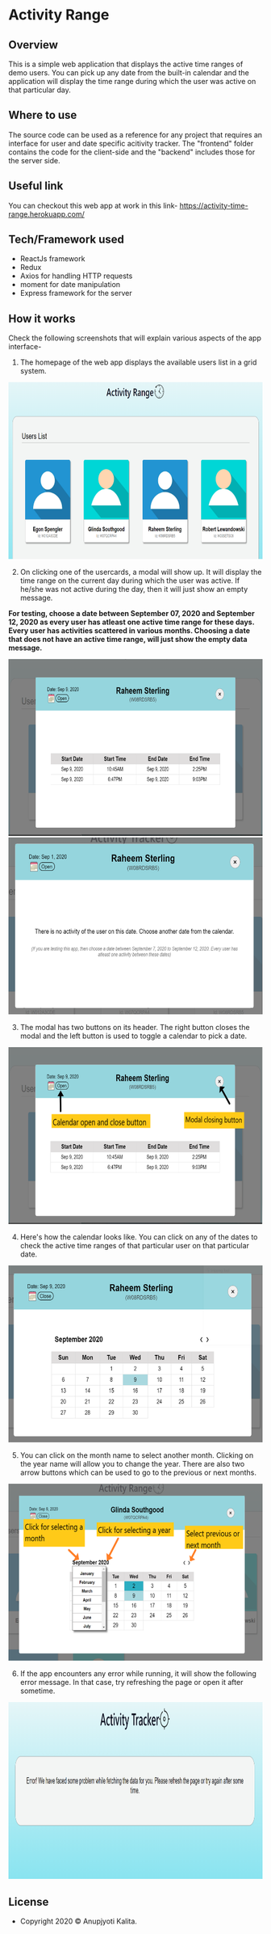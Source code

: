 # Activity Range
## Overview
This is a simple web application that displays the active time ranges of demo users. You can pick up any date from the built-in calendar and the application will display the time range during which the user was active on that particular day.

## Where to use
The source code can be used as a reference for any project that requires an interface for user and date specific acitivity tracker. The "frontend" folder contains the code for the client-side and the "backend" includes those for the server side.

## Useful link
You can checkout this web app at work in this link- https://activity-time-range.herokuapp.com/

## Tech/Framework used
- ReactJs framework
- Redux
- Axios for handling HTTP requests
- moment for date manipulation
- Express framework for the server

## How it works
Check the following screenshots that will explain various aspects of the app interface-
1. The homepage of the web app displays the available users list in a grid system.
<img src= "appimages/homenew.PNG" width="600" height="350" alt="Homepage" >

2. On clicking one of the usercards, a modal will show up. It will display the time range on the current day during which the user was active. If he/she was not active during the day, then it will just show an empty message.

**For testing, choose a date between September 07, 2020 and September 12, 2020 as every user has atleast one active time range for these days. Every user has activities scattered in various months. Choosing a date that does not have an active time range, will just show the empty data message.**

<img src="appimages/currentdayactivity.PNG" width="600" height="350" alt="Current day active time ranges" >
<img src="appimages/noactivity.PNG" width="600" height="350" alt="No available active time range message"  >

3. The modal has two buttons on its header. The right button closes the modal and the left button is used to toggle a calendar to pick a date.
<img src="appimages/showbuttons.PNG" width="600" height="350" alt="Buttons on the modal" >

4. Here's how the calendar looks like. You can click on any of the dates to check the active time ranges of that particular user on that particular date.
<img src="appimages/calendar.PNG" width="600" height="350" alt="Calendar for picking up dates" >

5. You can click on the month name to select another month. Clicking on the year name will allow you to change the year. There are also two arrow buttons which can be used to go to the previous or next months.
<img src="appimages/showtogglebuttons.PNG" width="600" height="350" alt="Month and year changing buttons" >

6. If the app encounters any error while running, it will show the following error message. In that case, try refreshing the page or open it after sometime.
<img src="appimages/error.PNG" width="600" height="350" alt="Error Message" >


## License
- Copyright 2020 © Anupjyoti Kalita.
